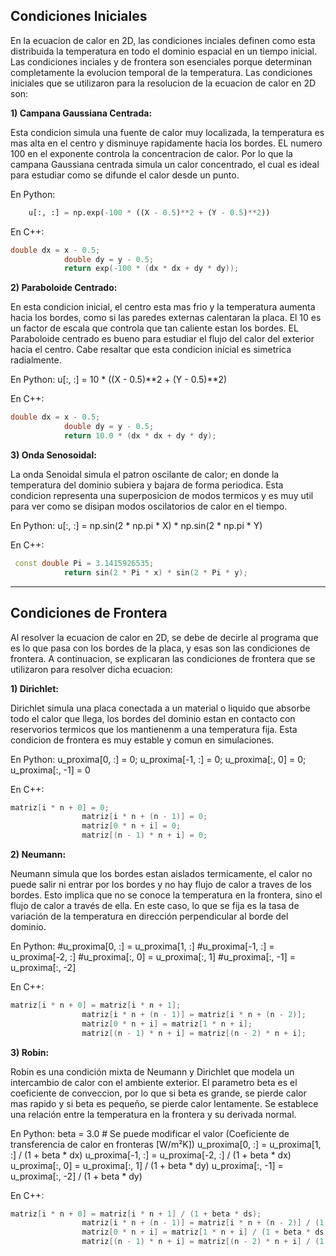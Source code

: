 ## Condiciones Iniciales
En la ecuacion de calor en 2D, las condiciones inciales definen como esta distribuida la temperatura en todo el dominio espacial en un tiempo inicial. Las condiciones inciales y de frontera son esenciales porque determinan completamente la evolucion temporal de la temperatura. 
Las condiciones iniciales que se utilizaron para la resolucion de la ecuacion de calor en 2D son: 

**1) Campana Gaussiana Centrada:**

Esta condicion simula una fuente de calor muy localizada, la temperatura es mas alta en el centro y disminuye rapidamente hacia los bordes. EL numero 100 en el exponente controla la concentracion de calor. Por lo que la campana Gaussiana centrada simula un calor concentrado, el cual es ideal para estudiar como se difunde el calor desde un punto. 

En Python:

```py
    u[:, :] = np.exp(-100 * ((X - 0.5)**2 + (Y - 0.5)**2)) 
```

En C++:

```cpp
double dx = x - 0.5;
            double dy = y - 0.5;
            return exp(-100 * (dx * dx + dy * dy));
```

**2) Paraboloide Centrado:**

En esta condicion inicial, el centro esta mas frio y la temperatura aumenta hacia los bordes, como si las paredes externas calentaran la placa. El 10 es un factor de escala que controla que tan caliente estan los bordes. EL Paraboloide centrado es bueno para estudiar el flujo del calor del exterior hacia el centro. Cabe resaltar que esta condicion inicial es simetrica radialmente. 

En Python:
    u[:, :] = 10 * ((X - 0.5)**2 + (Y - 0.5)**2)

En C++:

```cpp
double dx = x - 0.5;
            double dy = y - 0.5;
            return 10.0 * (dx * dx + dy * dy);
```


**3) Onda Senosoidal:**

La onda Senoidal simula el patron oscilante de calor; en donde la temperatura del dominio subiera y bajara de forma periodica. Esta condicion representa una superposicion de modos termicos y es muy util para ver como se disipan modos oscilatorios de calor en el tiempo. 

En Python:
    u[:, :] = np.sin(2 * np.pi * X) * np.sin(2 * np.pi * Y)

En C++:
```cpp
 const double Pi = 3.1415926535;
            return sin(2 * Pi * x) * sin(2 * Pi * y);
```
----------------------------------------------------------------------------------------------------------------------

## Condiciones de Frontera 

Al resolver la ecuacion de calor en 2D, se debe de decirle al programa que es lo que pasa con los bordes de la placa, y esas son las condiciones de frontera. A continuacion, se explicaran las condiciones de frontera que se utilizaron para resolver dicha ecuacion: 

**1) Dirichlet:**

 Dirichlet simula una placa conectada a un material o liquido que absorbe todo el calor que llega, los bordes del dominio estan en contacto con reservorios termicos que los mantienenm a una temperatura fija. Esta condicion de frontera es muy estable y comun en simulaciones.

En Python:
    u_proxima[0, :] = 0; u_proxima[-1, :] = 0; u_proxima[:, 0] = 0; u_proxima[:, -1] = 0

En C++:

```cpp
matriz[i * n + 0] = 0;
                matriz[i * n + (n - 1)] = 0;
                matriz[0 * n + i] = 0;
                matriz[(n - 1) * n + i] = 0;
```

**2) Neumann:**

Neumann simula que los bordes estan aislados termicamente, el calor no puede salir ni entrar por los bordes y no hay flujo de calor a traves de los bordes. Esto implica que no se conoce la temperatura en la frontera, sino el flujo de calor a través de ella. En este caso, lo que se fija es la tasa de variación de la temperatura en dirección perpendicular al borde del dominio. 

 En Python:
    #u_proxima[0, :] = u_proxima[1, :]
    #u_proxima[-1, :] = u_proxima[-2, :]
    #u_proxima[:, 0] = u_proxima[:, 1]
    #u_proxima[:, -1] = u_proxima[:, -2]

En C++:

```cpp
matriz[i * n + 0] = matriz[i * n + 1];
                matriz[i * n + (n - 1)] = matriz[i * n + (n - 2)];
                matriz[0 * n + i] = matriz[1 * n + i];
                matriz[(n - 1) * n + i] = matriz[(n - 2) * n + i];
```


**3) Robin:**

Robin es una condición mixta de Neumann y Dirichlet que modela un intercambio de calor con el ambiente exterior. El parametro beta es el coeficiente de conveccion, por lo que si beta es grande, se pierde calor mas rapido y si beta es pequeño, se pierde calor lentamente. Se establece una relación entre la temperatura en la frontera y su derivada normal.

En Python:
    beta = 3.0 # Se puede modificar el valor  (Coeficiente de transferencia de calor en fronteras [W/m²K])
    u_proxima[0, :] = u_proxima[1, :] / (1 + beta * dx)
    u_proxima[-1, :] = u_proxima[-2, :] / (1 + beta * dx)
    u_proxima[:, 0] = u_proxima[:, 1] / (1 + beta * dy)
    u_proxima[:, -1] = u_proxima[:, -2] / (1 + beta * dy)

En C++:

```cpp
matriz[i * n + 0] = matriz[i * n + 1] / (1 + beta * ds);
                matriz[i * n + (n - 1)] = matriz[i * n + (n - 2)] / (1 + beta * ds);
                matriz[0 * n + i] = matriz[1 * n + i] / (1 + beta * ds);
                matriz[(n - 1) * n + i] = matriz[(n - 2) * n + i] / (1 + beta * ds);
```
